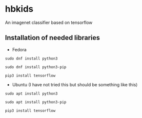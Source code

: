 # hbkids
An imagenet classifier based on tensorflow

## Installation of needed libraries

- Fedora


`sudo dnf install python3`


`sudo dnf install python3-pip`


`pip3 install tensorflow`  

- Ubuntu (I have not tried this but should be something like this)


`sudo apt install python3`


`sudo apt install python3-pip`


`pip3 install tensorflow`

